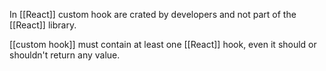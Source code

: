 In [[React]] custom hook are crated by developers and not part of the [[React]] library.

[[custom hook]] must contain at least one [[React]]  hook, even it should or shouldn't return any value.
